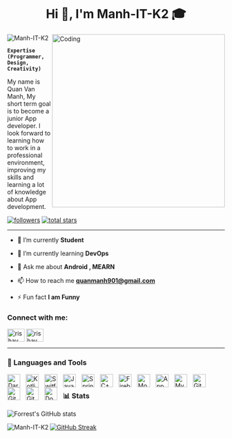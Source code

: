 <h1 align="center">Hi 👋, I'm Manh-IT-K2 🎓</h1>

<img align="right" alt="Coding" width="400" src="https://cdn.dribbble.com/users/1162077/screenshots/3848914/programmer.gif">


<p align="left"> <img src="https://komarev.com/ghpvc/?username=Manh-IT-K2&label=Profile%20views&color=0e75b6&style=flat" alt="Manh-IT-K2" /> </p>

**`Expertise (Programmer, Design, Creativity)`**

My name is Quan Van Manh, My short term goal is to become a junior App developer. I look forward to learning how to work in a professional environment, improving my skills and learning a lot of knowledge about App development.

<p align="left">
      <a href="https://github.com/Manh-IT-K2?tab=followers">
         <img alt="followers" title="Follow me on Github" src="https://img.shields.io/github/followers/Manh-IT-K2?color=236ad3&labelColor=1155ba&style=for-the-badge&logo=person-add&label=Follow&logoColor=white"/></a>
      <a href="https://github.com/Manh-IT-K2?tab=repositories&sort=stargazers">
         <img alt="total stars" title="Total stars on GitHub" src="https://img.shields.io/github/stars/Manh-IT-K2?color=55960c&style=for-the-badge&labelColor=488207&logo=star"/></a>
</p>

---

- 🔭 I’m currently **Student**

- 🌱 I’m currently learning **DevOps**

- 💬 Ask me about **Android , MEARN**

- 📫 How to reach me **quanmanh901@gmail.com**

- ⚡ Fun fact **I am Funny**

<h3 align="left">Connect with me:</h3>
<p align="left">
<a href="https://www.youtube.com/channel/UCLG0p-picxxttFvNvUclb0Q" target="blank"><img align="center" src="https://raw.githubusercontent.com/rahuldkjain/github-profile-readme-generator/master/src/images/icons/Social/youtube.svg" alt="rishav chanda" height="30" width="40" /></a>
<a href="https://www.instagram.com/_q.maznh_04/" target="blank"><img align="center" src="https://raw.githubusercontent.com/rahuldkjain/github-profile-readme-generator/master/src/images/icons/Social/instagram.svg" alt="rishav_chanda" height="30" width="40" /></a>
</p>

---

### 🧰 Languages and Tools

<img align="left" alt="Dart" width="30px" style="padding-right:10px;" src="https://encrypted-tbn0.gstatic.com/images?q=tbn:ANd9GcQ58DYxWj7WBQUuApDSU-GRNUuD9u6e_v6Kuw&s" />
<img align="left" alt="Kotlin" width="30px" style="padding-right:10px;" src="https://upload.wikimedia.org/wikipedia/commons/thumb/0/06/Kotlin_Icon.svg/1024px-Kotlin_Icon.svg.png" />
<img align="left" alt="Switf" width="30px" style="padding-right:10px;" src="https://img.icons8.com/?size=512&id=24465&format=png" />
<img align="left" alt="Java" width="30px" style="padding-right:10px;" src="https://cdn.jsdelivr.net/gh/devicons/devicon/icons/java/java-original.svg"/>
<img align="left" alt="SpringBoot" width="30px" style="padding-right:10px;" src="https://cdn.jsdelivr.net/gh/devicons/devicon/icons/spring/spring-original.svg" />
<img align="left" alt="C++" width="30px" style="padding-right:10px;" src="https://cdn.jsdelivr.net/gh/devicons/devicon/icons/cplusplus/cplusplus-line.svg" />

<img align="left" alt="Firebase" width="30px" style="padding-right:10px;" src="https://www.gstatic.com/mobilesdk/240501_mobilesdk/firebase_28dp.png" />
<img align="left" alt="MongoDB" width="30px" style="padding-right:10px;" src="https://asset.brandfetch.io/idYHMwWF60/idGhyEM0wZ.png" />
<img align="left" alt="AppWrite" width="30px" style="padding-right:10px;" src="https://encrypted-tbn0.gstatic.com/images?q=tbn:ANd9GcT7Oq-jWSvUgH5MJrnakgUKuXLr1DSkgfXmWg&s" />
<img align="left" alt="MySQL" width="30px" style="padding-right:10px;" src="https://cdn-icons-png.freepik.com/512/5968/5968363.png" />

<img align="left" alt="Git" width="30px" style="padding-right:10px;" src="https://cdn.jsdelivr.net/gh/devicons/devicon/icons/git/git-original.svg" />
<img align="left" alt="GitHub" width="30px" style="padding-right:10px;" src="https://cdn.jsdelivr.net/gh/devicons/devicon/icons/github/github-original.svg" />
<img align="left" alt="GitLab" width="30px" style="padding-right:10px;" src="https://static-00.iconduck.com/assets.00/gitlab-icon-2048x1885-1o0cwkbx.png" />
<img align="left" alt="Docker" width="30px" style="padding-right:10px;" src="https://i0.wp.com/blog.knoldus.com/wp-content/uploads/2018/04/docker.png?fit=269%2C201&ssl=1" />

<br />


### 📊 Stats
![Forrest's GitHub stats](https://github-readme-stats.vercel.app/api?username=Manh-IT-K2&show_icons=true&theme=gruvbox)

<p><img align="left" src="https://github-readme-stats.vercel.app/api/top-langs?username=Manh-IT-K2&show_icons=true&locale=en&layout=compact" alt="Manh-IT-K2" /></p>

<a href="https://git.io/streak-stats"><img src="http://github-readme-streak-stats.herokuapp.com?user=MANH-IT-K2" alt="GitHub Streak" /></a>

<!-- ![GitHub Streak](https://streak-stats.demolab.com?user=Manh-IT-K2&theme=gruvbox&border_radius=4.5) -->

#
